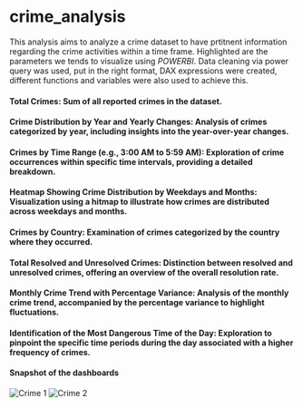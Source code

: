 # crime_analysis
This analysis aims to analyze a crime dataset to have prtitnent information regarding the crime activities within a time frame.
Highlighted are the parameters we tends to visualize using _POWERBI_. Data cleaning via power query was used, put in the right format, DAX expressions were created,
different functions and variables were also used to achieve this.
#### Total Crimes: Sum of all reported crimes in the dataset.
#### Crime Distribution by Year and Yearly Changes: Analysis of crimes categorized by year, including insights into the year-over-year changes.
#### Crimes by Time Range (e.g., 3:00 AM to 5:59 AM): Exploration of crime occurrences within specific time intervals, providing a detailed breakdown.
#### Heatmap Showing Crime Distribution by Weekdays and Months: Visualization using a hitmap to illustrate how crimes are distributed across weekdays and months.
#### Crimes by Country: Examination of crimes categorized by the country where they occurred.
#### Total Resolved and Unresolved Crimes: Distinction between resolved and unresolved crimes, offering an overview of the overall resolution rate.
#### Monthly Crime Trend with Percentage Variance: Analysis of the monthly crime trend, accompanied by the percentage variance to highlight fluctuations.
#### Identification of the Most Dangerous Time of the Day: Exploration to pinpoint the specific time periods during the day associated with a higher frequency of crimes.
#### Snapshot of the dashboards
![Crime 1](https://github.com/ovowiny/crime_analysis/assets/52107224/be4c5cd4-9666-453b-bfba-37f82ce7fc8b)
![Crime 2](https://github.com/ovowiny/crime_analysis/assets/52107224/990225e8-609e-4eea-9d86-f5bd8bf7cdee)

